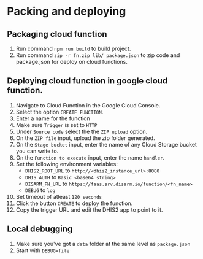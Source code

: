 
# Packing and deploying  

## Packaging cloud function
1. Run command `npm run build` to build project.
1. Run command `zip -r fn.zip lib/ package.json` to zip code and package.json for deploy on cloud functions.


## Deploying cloud function in google cloud function.
1. Navigate to Cloud Function in the Google Cloud Console.
1. Select the option `CREATE FUNCTION`.
1. Enter a name for the function
1. Make sure `Trigger` is set to `HTTP`
1. Under `Source code` select the the `ZIP upload` option.
1. On the `ZIP file` input, upload the zip folder generated.
1. On the `Stage bucket` input, enter the name of any Cloud Storage bucket you can write to.
1. On the `Function to execute` input, enter the name `handler`.
1. Set the following environment variables:
    - `DHIS2_ROOT_URL` to  `http://<dhis2_instance_url>:8080`
    - `DHIS_AUTH` to `Basic <base64_string>`
    - `DISARM_FN_URL` to `https://faas.srv.disarm.io/function/<fn_name>`
    - `DEBUG` to `log`
1. Set timeout of atleast `120 seconds`
1. Click the button `CREATE` to deploy the function.
1. Copy the trigger URL and edit the DHIS2 app to point to it.

## Local debugging

1. Make sure you've got a `data` folder at the same level as `package.json`
1. Start with `DEBUG=file`
